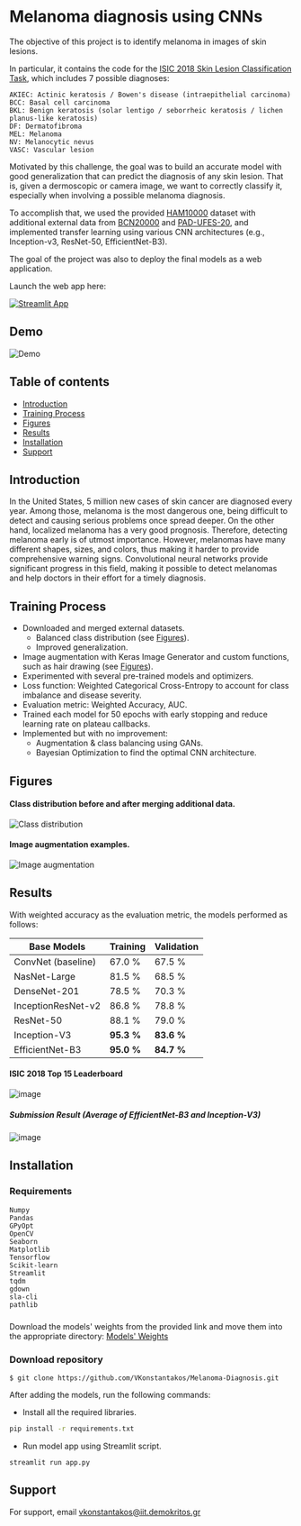 
# Melanoma diagnosis using CNNs

The objective of this project is to identify melanoma in images of skin lesions.

In particular, it contains the code for the [ISIC 2018 Skin Lesion Classification Task](https://challenge2018.isic-archive.com/task3/), which includes 7 possible diagnoses:

    AKIEC: Actinic keratosis / Bowen's disease (intraepithelial carcinoma)
    BCC: Basal cell carcinoma
    BKL: Benign keratosis (solar lentigo / seborrheic keratosis / lichen planus-like keratosis)
    DF: Dermatofibroma
    MEL: Melanoma
    NV: Melanocytic nevus
    VASC: Vascular lesion


Motivated by this challenge, the goal was to build an accurate model with good generalization
that can predict the diagnosis of any skin lesion. That is, given a dermoscopic or camera image,
we want to correctly classify it, especially when involving a possible melanoma diagnosis.

To accomplish that, we used the provided [HAM10000](https://dataverse.harvard.edu/dataset.xhtml?persistentId=doi:10.7910/DVN/DBW86T) dataset with additional external data from
[BCN20000](https://arxiv.org/abs/1908.02288) and [PAD-UFES-20](https://data.mendeley.com/datasets/zr7vgbcyr2/1),
and implemented transfer learning using various CNN architectures (e.g., Inception-v3, ResNet-50, EfficientNet-B3).

The goal of the project was also to deploy the final models as a web application.

Launch the web app here:

[![Streamlit App](https://static.streamlit.io/badges/streamlit_badge_black_white.svg)](https://share.streamlit.io/vkonstantakos/melanoma-app/main/app.py)

## Demo

![Demo](https://github.com/VKonstantakos/Melanoma-Diagnosis/blob/main/demo/Melanoma%20Detection%20App.gif)


  ## Table of contents

* [Introduction](#Introduction)
* [Training Process](#Training_Process)
* [Figures](#Figures)
* [Results](#Results)
* [Installation](#Installation)
* [Support](#Support)

  
## Introduction

In the United States, 5 million new cases of skin cancer are diagnosed every year.
Among those, melanoma is the most dangerous one,
being difficult to detect and causing serious problems once spread deeper.
On the other hand, localized melanoma has a very good prognosis. 
Therefore, detecting melanoma early is of utmost importance.
However, melanomas have many different shapes, sizes, and colors,
thus making it harder to provide comprehensive warning signs.
Convolutional neural networks provide significant progress in this field,
making it possible to detect melanomas and help doctors in their effort for a timely diagnosis.

  ## Training Process

- Downloaded and merged external datasets.
   - Balanced class distribution (see [Figures](#Figures)).
   - Improved generalization.
- Image augmentation with Keras Image Generator and custom functions, such as hair drawing (see [Figures](#Figures)).
- Experimented with several pre-trained models and optimizers.
- Loss function:  Weighted Categorical Cross-Entropy to account for class imbalance and disease severity.
- Evaluation metric: Weighted Accuracy, AUC.
- Trained each model for 50 epochs with early stopping and reduce learning rate on plateau callbacks.
- Implemented but with no improvement:
    - Augmentation & class balancing using GANs.
    - Bayesian Optimization to find the optimal CNN architecture.
## Figures

#### Class distribution before and after merging additional data.
![Class distribution](https://user-images.githubusercontent.com/60272607/123530073-376fa400-d6ff-11eb-85b6-cbe33d4abafe.png)

#### Image augmentation examples.
![Image augmentation](https://user-images.githubusercontent.com/60272607/123530117-a9e08400-d6ff-11eb-843e-ba5b00a09770.png)

  
## Results

With weighted accuracy as the evaluation metric, the models performed as follows:

| Base Models    | Training   | Validation |
| -------------- | ------ | -------- |
| ConvNet (baseline) | 67.0 % | 67.5 %  |
| NasNet-Large | 81.5 % | 68.5 % |
| DenseNet-201 | 78.5 % | 70.3 %  |
| InceptionResNet-v2 | 86.8 % | 78.8 %  |
| ResNet-50 | 88.1 % |  79.0 % |
| Inception-V3 | **95.3 %** | **83.6 %** |
| EfficientNet-B3 | **95.0 %** | **84.7 %** |

#### ISIC 2018 Top 15 Leaderboard

![image](https://user-images.githubusercontent.com/60272607/123580833-42036980-d7e3-11eb-84b2-010f75be59a5.png)


##### Submission Result (Average of EfficientNet-B3 and Inception-V3)

![image](https://user-images.githubusercontent.com/60272607/123580454-8e9a7500-d7e2-11eb-8ed4-3ba0c75b2eab.png)



## Installation 
### Requirements

```
Numpy
Pandas
GPyOpt
OpenCV
Seaborn
Matplotlib
Tensorflow
Scikit-learn
Streamlit
tqdm
gdown
sla-cli
pathlib
```


### 
Download the models' weights from the provided link and move them into the appropriate directory: 
[Models' Weights](https://drive.google.com/drive/folders/1fTel0NpMi1VRUDjkG7mN7iI53maRBQL9?usp=sharing)


### Download repository
```
$ git clone https://github.com/VKonstantakos/Melanoma-Diagnosis.git
```

After adding the models, run the following commands:

- Install all the required libraries.

```bash
pip install -r requirements.txt
```


- Run model app using Streamlit script.

```
streamlit run app.py
```
## Support

For support, email vkonstantakos@iit.demokritos.gr

  
